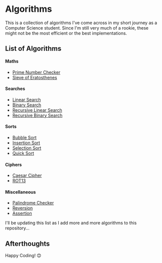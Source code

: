 # Algorithms

This is a collection of algorithms I've come across in my short journey as a Computer Science student. Since I'm still very much of a rookie, these might not be the most efficient or the best implementations.

## List of Algorithms

#### Maths
* [Prime Number Checker](https://github.com/B4dAsh/Algorithms/blob/main/Python/maths/prime.py)
* [Sieve of Eratosthenes](https://github.com/B4dAsh/Algorithms/blob/main/Python/maths/sieve_of_eratosthenes.py)

#### Searches
* [Linear Search](https://github.com/B4dAsh/Algorithms/blob/main/Python/searches/linear_search.py)
* [Binary Search](https://github.com/B4dAsh/Algorithms/blob/main/Python/searches/binary_search.py)
* [Recursive Linear Search](https://github.com/B4dAsh/Algorithms/blob/main/Python/searches/recursive_linear_search.py)
* [Recursive Binary Search](https://github.com/B4dAsh/Algorithms/blob/main/Python/searches/recursive_binary_search.py)

#### Sorts
* [Bubble Sort](https://github.com/B4dAsh/Algorithms/blob/main/Python/sorts/bubble_sort.py)
* [Insertion Sort](https://github.com/B4dAsh/Algorithms/blob/main/Python/sorts/insertion_sort.py)
* [Selection Sort](https://github.com/B4dAsh/Algorithms/blob/main/Python/sorts/selection_sort.py)
* [Quick Sort](https://github.com/B4dAsh/Algorithms/blob/main/Python/sorts/quick_sort.py)

#### Ciphers
* [Caesar Cipher](https://github.com/B4dAsh/Algorithms/blob/main/Python/ciphers/caesar_cipher.py)
* [ROT13](https://github.com/B4dAsh/Algorithms/blob/main/Python/ciphers/rot13.py)

#### Miscellaneous
* [Palindrome Checker](https://github.com/B4dAsh/Algorithms/blob/main/Python/palindrome.py)
* [Reversion](https://github.com/B4dAsh/Algorithms/blob/main/Python/reversion.py)
* [Assertion](https://github.com/B4dAsh/Algorithms/blob/main/Python/assertion.py)

I'll be updating this list as I add more and more algorithms to this repository...

## Afterthoughts

Happy Coding! 😊

